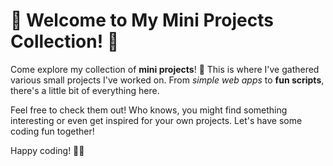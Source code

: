 # 🎨 Welcome to My Mini Projects Collection! 🚀

Come explore my collection of **mini projects**! 🎉 This is where I've gathered various small projects I've worked on. From *simple web apps* to **fun scripts**, there's a little bit of everything here.

Feel free to check them out! Who knows, you might find something interesting or even get inspired for your own projects. Let's have some coding fun together!

Happy coding! 🌟😊
